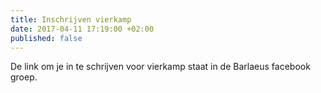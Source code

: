 ```yaml
---
title: Inschrijven vierkamp
date: 2017-04-11 17:19:00 +02:00
published: false
---
```


De link om je in te schrijven voor vierkamp staat in de Barlaeus facebook groep.